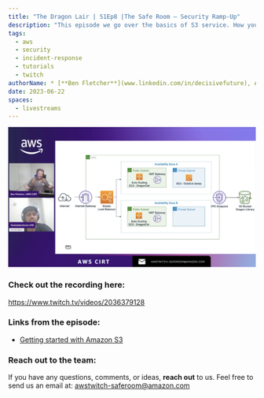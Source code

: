 ```yaml
---
title: "The Dragon Lair | S1Ep8 |The Safe Room – Security Ramp-Up"
description: "This episode we go over the basics of S3 service. How you can store your data and the different storage features it offers."
tags:
  - aws
  - security
  - incident-response
  - tutorials
  - twitch
authorName: * [**Ben Fletcher**](www.linkedin.com/in/decisivefuture), AWS CIRT @ AWS
date: 2023-06-22
spaces:
  - livestreams
---
```


![Screenshot from the stream](images/episode-8.png)


### Check out the recording here:

https://www.twitch.tv/videos/2036379128


### Links from the episode:

- [Getting started with Amazon S3](https://docs.aws.amazon.com/AmazonS3/latest/userguide/GetStartedWithS3.html)


### Reach out to the team:

If you have any questions, comments, or ideas, **reach out** to us. Feel free to send us an email at: [awstwitch-saferoom@amazon.com](mailto:awstwitch-saferoom@amazon.com)

